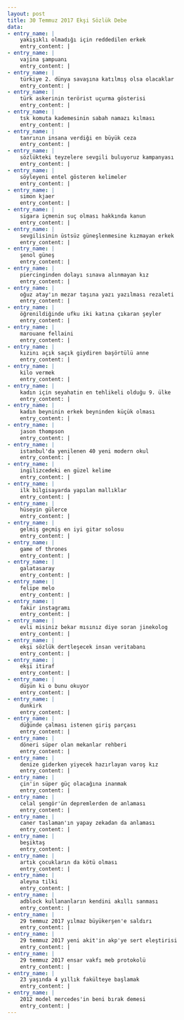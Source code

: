 ```yaml
---
layout: post
title: 30 Temmuz 2017 Ekşi Sözlük Debe
data:
- entry_name: |
    yakışıklı olmadığı için reddedilen erkek
    entry_content: |
- entry_name: |
    vajina şampuanı
    entry_content: |
- entry_name: |
    türkiye 2. dünya savaşına katılmış olsa olacaklar
    entry_content: |
- entry_name: |
    türk askerinin terörist uçurma gösterisi
    entry_content: |
- entry_name: |
    tsk komuta kademesinin sabah namazı kılması
    entry_content: |
- entry_name: |
    tanrının insana verdiği en büyük ceza
    entry_content: |
- entry_name: |
    sözlükteki teyzelere sevgili buluyoruz kampanyası
    entry_content: |
- entry_name: |
    söyleyeni entel gösteren kelimeler
    entry_content: |
- entry_name: |
    simon kjaer
    entry_content: |
- entry_name: |
    sigara içmenin suç olması hakkında kanun
    entry_content: |
- entry_name: |
    sevgilisinin üstsüz güneşlenmesine kızmayan erkek
    entry_content: |
- entry_name: |
    şenol güneş
    entry_content: |
- entry_name: |
    piercinginden dolayı sınava alınmayan kız
    entry_content: |
- entry_name: |
    oğuz atay'ın mezar taşına yazı yazılması rezaleti
    entry_content: |
- entry_name: |
    öğrenildiğinde ufku iki katına çıkaran şeyler
    entry_content: |
- entry_name: |
    marouane fellaini
    entry_content: |
- entry_name: |
    kızını açık saçık giydiren başörtülü anne
    entry_content: |
- entry_name: |
    kilo vermek
    entry_content: |
- entry_name: |
    kadın için seyahatin en tehlikeli olduğu 9. ülke
    entry_content: |
- entry_name: |
    kadın beyninin erkek beyninden küçük olması
    entry_content: |
- entry_name: |
    jason thompson
    entry_content: |
- entry_name: |
    istanbul'da yenilenen 40 yeni modern okul
    entry_content: |
- entry_name: |
    ingilizcedeki en güzel kelime
    entry_content: |
- entry_name: |
    ilk bilgisayarda yapılan mallıklar
    entry_content: |
- entry_name: |
    hüseyin gülerce
    entry_content: |
- entry_name: |
    gelmiş geçmiş en iyi gitar solosu
    entry_content: |
- entry_name: |
    game of thrones
    entry_content: |
- entry_name: |
    galatasaray
    entry_content: |
- entry_name: |
    felipe melo
    entry_content: |
- entry_name: |
    fakir instagramı
    entry_content: |
- entry_name: |
    evli misiniz bekar mısınız diye soran jinekolog
    entry_content: |
- entry_name: |
    ekşi sözlük dertleşecek insan veritabanı
    entry_content: |
- entry_name: |
    ekşi itiraf
    entry_content: |
- entry_name: |
    düşün ki o bunu okuyor
    entry_content: |
- entry_name: |
    dunkirk
    entry_content: |
- entry_name: |
    düğünde çalması istenen giriş parçası
    entry_content: |
- entry_name: |
    döneri süper olan mekanlar rehberi
    entry_content: |
- entry_name: |
    denize giderken yiyecek hazırlayan varoş kız
    entry_content: |
- entry_name: |
    çin'in süper güç olacağına inanmak
    entry_content: |
- entry_name: |
    celal şengör'ün depremlerden de anlaması
    entry_content: |
- entry_name: |
    caner taslaman'ın yapay zekadan da anlaması
    entry_content: |
- entry_name: |
    beşiktaş
    entry_content: |
- entry_name: |
    artık çocukların da kötü olması
    entry_content: |
- entry_name: |
    aleyna tilki
    entry_content: |
- entry_name: |
    adblock kullananların kendini akıllı sanması
    entry_content: |
- entry_name: |
    29 temmuz 2017 yılmaz büyükerşen'e saldırı
    entry_content: |
- entry_name: |
    29 temmuz 2017 yeni akit'in akp'ye sert eleştirisi
    entry_content: |
- entry_name: |
    29 temmuz 2017 ensar vakfı meb protokolü
    entry_content: |
- entry_name: |
    23 yaşında 4 yıllık fakülteye başlamak
    entry_content: |
- entry_name: |
    2012 model mercedes'in beni bırak demesi
    entry_content: |
---
```

